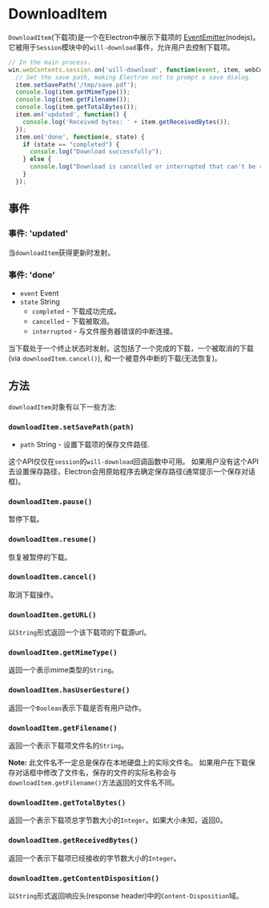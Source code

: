 # DownloadItem

`DownloadItem`(下载项)是一个在Electron中展示下载项的
[EventEmitter](https://github.com/nodejs/node/blob/master/doc/api/events.markdown)(nodejs)。
它被用于`Session`模块中的`will-download`事件，允许用户去控制下载项。

```javascript
// In the main process.
win.webContents.session.on('will-download', function(event, item, webContents) {
  // Set the save path, making Electron not to prompt a save dialog.
  item.setSavePath('/tmp/save.pdf');
  console.log(item.getMimeType());
  console.log(item.getFilename());
  console.log(item.getTotalBytes());
  item.on('updated', function() {
    console.log('Received bytes: ' + item.getReceivedBytes());
  });
  item.on('done', function(e, state) {
    if (state == "completed") {
      console.log("Download successfully");
    } else {
      console.log("Download is cancelled or interrupted that can't be resumed");
    }
  });
```

## 事件

### 事件: 'updated'

当`downloadItem`获得更新时发射。

### 事件: 'done'

* `event` Event
* `state` String
  * `completed` - 下载成功完成。
  * `cancelled` - 下载被取消。
  * `interrupted` - 与文件服务器错误的中断连接。

当下载处于一个终止状态时发射。这包括了一个完成的下载，一个被取消的下载(via `downloadItem.cancel()`),
和一个被意外中断的下载(无法恢复)。

## 方法

`downloadItem`对象有以下一些方法:

### `downloadItem.setSavePath(path)`

* `path` String - 设置下载项的保存文件路径.

这个API仅仅在`session`的`will-download`回调函数中可用。
如果用户没有这个API去设置保存路径，Electron会用原始程序去确定保存路径(通常提示一个保存对话框)。

### `downloadItem.pause()`

暂停下载。

### `downloadItem.resume()`

恢复被暂停的下载。

### `downloadItem.cancel()`

取消下载操作。

### `downloadItem.getURL()`

以`String`形式返回一个该下载项的下载源url。

### `downloadItem.getMimeType()`

返回一个表示mime类型的`String`。

### `downloadItem.hasUserGesture()`

返回一个`Boolean`表示下载是否有用户动作。

### `downloadItem.getFilename()`

返回一个表示下载项文件名的`String`。

**Note:** 此文件名不一定总是保存在本地硬盘上的实际文件名。
如果用户在下载保存对话框中修改了文件名，保存的文件的实际名称会与`downloadItem.getFilename()`方法返回的文件名不同。

### `downloadItem.getTotalBytes()`

返回一个表示下载项总字节数大小的`Integer`。如果大小未知，返回0。

### `downloadItem.getReceivedBytes()`

返回一个表示下载项已经接收的字节数大小的`Integer`。

### `downloadItem.getContentDisposition()`

以`String`形式返回响应头(response header)中的`Content-Disposition`域。
